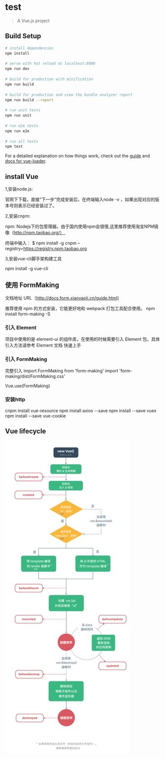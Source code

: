 # test

> A Vue.js project

## Build Setup

``` bash
# install dependencies
npm install

# serve with hot reload at localhost:8080
npm run dev

# build for production with minification
npm run build

# build for production and view the bundle analyzer report
npm run build --report

# run unit tests
npm run unit

# run e2e tests
npm run e2e

# run all tests
npm test
```

For a detailed explanation on how things work, check out the [guide](http://vuejs-templates.github.io/webpack/) and [docs for vue-loader](http://vuejs.github.io/vue-loader).

## install Vue

1,安装node.js:

官网下下载，直接“下一步”完成安装后，在终端输入node -v ，如果出现对应的版本号则表示已经安装过了。

2,安装cnpm:

npm: Nodejs下的包管理器。由于国内使用npm会很慢,这里推荐使用淘宝NPM镜像（http://npm.taobao.org/） 

终端中输入： $ npm install -g cnpm –registry=https://registry.npm.taobao.org

3,安装vue-cli脚手架构建工具

npm install -g vue-cli

## 使用 FormMaking

文档地址 URL（<http://docs.form.xiaoyaoji.cn/guide.html)>

推荐使用 npm 的方式安装，它能更好地和 webpack 打包工具配合使用。
npm install form-making -S

### 引入 Element

项目中使用的是 element-ui 的组件库，在使用的时候需要引入 Element 包，具体引入方法请参考 Element 文档 快速上手

### 引入 FormMaking

完整引入
import FormMaking from 'form-making'
import 'form-making/dist/FormMaking.css'

Vue.use(FormMaking)

### 安装http

cnpm install vue-resource
npm install axios --save
npm install --save vuex
npm install --save vue-cookie

## Vue lifecycle

![img](./src/assets/lifecycle.png)
